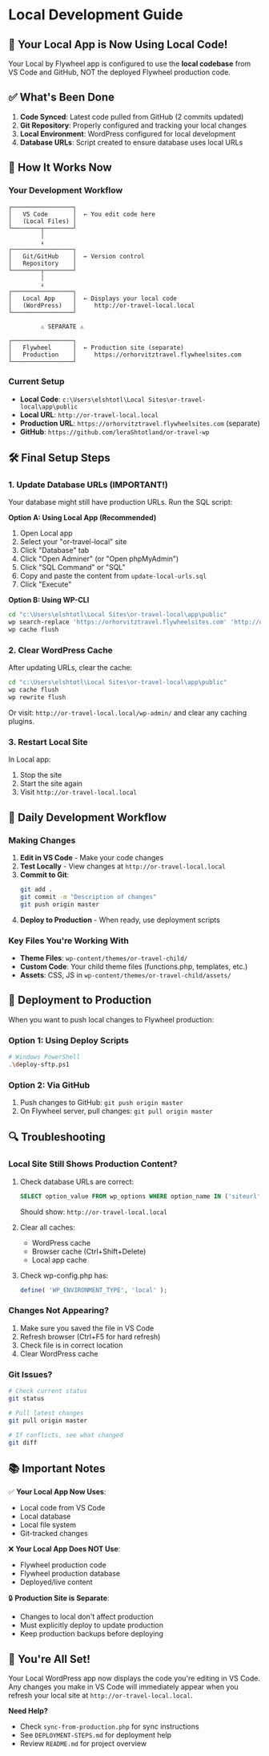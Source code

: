 # Local Development Guide

## 🎯 Your Local App is Now Using Local Code!

Your Local by Flywheel app is configured to use the **local codebase** from VS Code and GitHub, NOT the deployed Flywheel production code.

## ✅ What's Been Done

1. **Code Synced**: Latest code pulled from GitHub (2 commits updated)
2. **Git Repository**: Properly configured and tracking your local changes
3. **Local Environment**: WordPress configured for local development
4. **Database URLs**: Script created to ensure database uses local URLs

## 🔄 How It Works Now

### Your Development Workflow

```
┌─────────────────┐
│   VS Code       │  ← You edit code here
│   (Local Files) │
└────────┬────────┘
         │
         ↓
┌─────────────────┐
│   Git/GitHub    │  ← Version control
│   Repository    │
└────────┬────────┘
         │
         ↓
┌─────────────────┐
│   Local App     │  ← Displays your local code
│   (WordPress)   │     http://or-travel-local.local
└─────────────────┘

         ⚠️ SEPARATE ⚠️
         
┌─────────────────┐
│   Flywheel      │  ← Production site (separate)
│   Production    │     https://orhorvitztravel.flywheelsites.com
└─────────────────┘
```

### Current Setup

- **Local Code**: `c:\Users\elshtotl\Local Sites\or-travel-local\app\public`
- **Local URL**: `http://or-travel-local.local`
- **Production URL**: `https://orhorvitztravel.flywheelsites.com` (separate)
- **GitHub**: `https://github.com/leraShtotland/or-travel-wp`

## 🛠️ Final Setup Steps

### 1. Update Database URLs (IMPORTANT!)

Your database might still have production URLs. Run the SQL script:

**Option A: Using Local App (Recommended)**
1. Open Local app
2. Select your "or-travel-local" site
3. Click "Database" tab
4. Click "Open Adminer" (or "Open phpMyAdmin")
5. Click "SQL Command" or "SQL"
6. Copy and paste the content from `update-local-urls.sql`
7. Click "Execute"

**Option B: Using WP-CLI**
```bash
cd "c:\Users\elshtotl\Local Sites\or-travel-local\app\public"
wp search-replace 'https://orhorvitztravel.flywheelsites.com' 'http://or-travel-local.local' --all-tables
wp cache flush
```

### 2. Clear WordPress Cache

After updating URLs, clear the cache:
```bash
cd "c:\Users\elshtotl\Local Sites\or-travel-local\app\public"
wp cache flush
wp rewrite flush
```

Or visit: `http://or-travel-local.local/wp-admin/` and clear any caching plugins.

### 3. Restart Local Site

In Local app:
1. Stop the site
2. Start the site again
3. Visit `http://or-travel-local.local`

## 📝 Daily Development Workflow

### Making Changes

1. **Edit in VS Code** - Make your code changes
2. **Test Locally** - View changes at `http://or-travel-local.local`
3. **Commit to Git**:
   ```bash
   git add .
   git commit -m "Description of changes"
   git push origin master
   ```
4. **Deploy to Production** - When ready, use deployment scripts

### Key Files You're Working With

- **Theme Files**: `wp-content/themes/or-travel-child/`
- **Custom Code**: Your child theme files (functions.php, templates, etc.)
- **Assets**: CSS, JS in `wp-content/themes/or-travel-child/assets/`

## 🚀 Deployment to Production

When you want to push local changes to Flywheel production:

### Option 1: Using Deploy Scripts
```bash
# Windows PowerShell
.\deploy-sftp.ps1
```

### Option 2: Via GitHub
1. Push changes to GitHub: `git push origin master`
2. On Flywheel server, pull changes: `git pull origin master`

## 🔍 Troubleshooting

### Local Site Still Shows Production Content?

1. Check database URLs are correct:
   ```sql
   SELECT option_value FROM wp_options WHERE option_name IN ('siteurl', 'home');
   ```
   Should show: `http://or-travel-local.local`

2. Clear all caches:
   - WordPress cache
   - Browser cache (Ctrl+Shift+Delete)
   - Local app cache

3. Check wp-config.php has:
   ```php
   define( 'WP_ENVIRONMENT_TYPE', 'local' );
   ```

### Changes Not Appearing?

1. Make sure you saved the file in VS Code
2. Refresh browser (Ctrl+F5 for hard refresh)
3. Check file is in correct location
4. Clear WordPress cache

### Git Issues?

```bash
# Check current status
git status

# Pull latest changes
git pull origin master

# If conflicts, see what changed
git diff
```

## 📚 Important Notes

✅ **Your Local App Now Uses**:
- Local code from VS Code
- Local database
- Local file system
- Git-tracked changes

❌ **Your Local App Does NOT Use**:
- Flywheel production code
- Flywheel production database
- Deployed/live content

🔒 **Production Site is Separate**:
- Changes to local don't affect production
- Must explicitly deploy to update production
- Keep production backups before deploying

## 🎉 You're All Set!

Your Local WordPress app now displays the code you're editing in VS Code. Any changes you make in VS Code will immediately appear when you refresh your local site at `http://or-travel-local.local`.

**Need Help?**
- Check `sync-from-production.php` for sync instructions
- See `DEPLOYMENT-STEPS.md` for deployment help
- Review `README.md` for project overview
